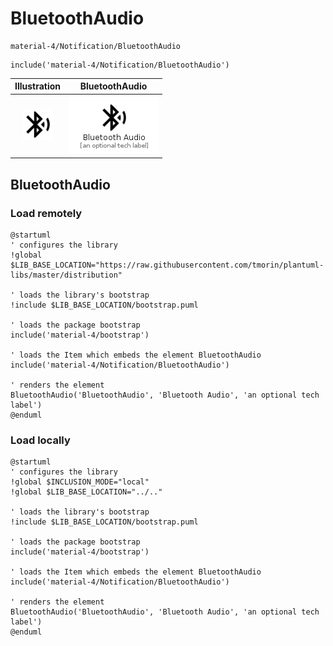 # BluetoothAudio


```text
material-4/Notification/BluetoothAudio
```

```text
include('material-4/Notification/BluetoothAudio')
```



| Illustration | BluetoothAudio |
| :---: | :---: |
| ![illustration for Illustration](../../material-4/Notification/BluetoothAudio.png) | ![illustration for BluetoothAudio](../../material-4/Notification/BluetoothAudio.Local.png) |




## BluetoothAudio

### Load remotely
```plantuml
@startuml
' configures the library
!global $LIB_BASE_LOCATION="https://raw.githubusercontent.com/tmorin/plantuml-libs/master/distribution"

' loads the library's bootstrap
!include $LIB_BASE_LOCATION/bootstrap.puml

' loads the package bootstrap
include('material-4/bootstrap')

' loads the Item which embeds the element BluetoothAudio
include('material-4/Notification/BluetoothAudio')

' renders the element
BluetoothAudio('BluetoothAudio', 'Bluetooth Audio', 'an optional tech label')
@enduml
```

### Load locally
```plantuml
@startuml
' configures the library
!global $INCLUSION_MODE="local"
!global $LIB_BASE_LOCATION="../.."

' loads the library's bootstrap
!include $LIB_BASE_LOCATION/bootstrap.puml

' loads the package bootstrap
include('material-4/bootstrap')

' loads the Item which embeds the element BluetoothAudio
include('material-4/Notification/BluetoothAudio')

' renders the element
BluetoothAudio('BluetoothAudio', 'Bluetooth Audio', 'an optional tech label')
@enduml
```

